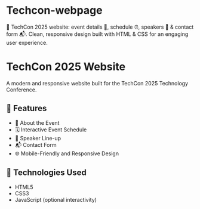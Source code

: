 # Techcon-webpage
🚀 TechCon 2025 website: event details 📅, schedule ⏰, speakers 🎤 &amp; contact form 📬. Clean, responsive design built with HTML &amp; CSS for an engaging user experience.
# TechCon 2025 Website

A modern and responsive website built for the TechCon 2025 Technology Conference.

## 🚀 Features

- 📰 About the Event
- 🗓️ Interactive Event Schedule
- 🎤 Speaker Line-up
- 📬 Contact Form
- 🌐 Mobile-Friendly and Responsive Design

## 📁 Technologies Used

- HTML5
- CSS3
- JavaScript (optional interactivity)


